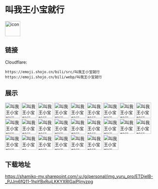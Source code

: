 # 叫我王小宝就行
<img src="https://emoji.shojo.cn/bili/src/叫我王小宝就行/icon.png" width="50" height="50" alt="icon">

## 链接
Cloudflare:
```
https://emoji.shojo.cn/bili/src/叫我王小宝就行
https://emoji.shojo.cn/bili/webp/叫我王小宝就行
```
## 展示
<img src="https://emoji.shojo.cn/bili/src/叫我王小宝就行/叫我王小宝就行-替我上班.png" width="50" height="50" alt="叫我王小宝就行-替我上班">
<img src="https://emoji.shojo.cn/bili/src/叫我王小宝就行/叫我王小宝就行-RICH.png" width="50" height="50" alt="叫我王小宝就行-RICH">
<img src="https://emoji.shojo.cn/bili/src/叫我王小宝就行/叫我王小宝就行-ppt女工.png" width="50" height="50" alt="叫我王小宝就行-ppt女工">
<img src="https://emoji.shojo.cn/bili/src/叫我王小宝就行/叫我王小宝就行-给点.png" width="50" height="50" alt="叫我王小宝就行-给点">
<img src="https://emoji.shojo.cn/bili/src/叫我王小宝就行/叫我王小宝就行-快逃.png" width="50" height="50" alt="叫我王小宝就行-快逃">
<img src="https://emoji.shojo.cn/bili/src/叫我王小宝就行/叫我王小宝就行-拿来吧你.png" width="50" height="50" alt="叫我王小宝就行-拿来吧你">
<img src="https://emoji.shojo.cn/bili/src/叫我王小宝就行/叫我王小宝就行-钓你.png" width="50" height="50" alt="叫我王小宝就行-钓你">
<img src="https://emoji.shojo.cn/bili/src/叫我王小宝就行/叫我王小宝就行-急急急.png" width="50" height="50" alt="叫我王小宝就行-急急急">
<img src="https://emoji.shojo.cn/bili/src/叫我王小宝就行/叫我王小宝就行-我要旺.png" width="50" height="50" alt="叫我王小宝就行-我要旺">
<img src="https://emoji.shojo.cn/bili/src/叫我王小宝就行/叫我王小宝就行-后会有期.png" width="50" height="50" alt="叫我王小宝就行-后会有期">
<img src="https://emoji.shojo.cn/bili/src/叫我王小宝就行/叫我王小宝就行-鉴茶.png" width="50" height="50" alt="叫我王小宝就行-鉴茶">
<img src="https://emoji.shojo.cn/bili/src/叫我王小宝就行/叫我王小宝就行-咕咕.png" width="50" height="50" alt="叫我王小宝就行-咕咕">
<img src="https://emoji.shojo.cn/bili/src/叫我王小宝就行/叫我王小宝就行-爆哭.png" width="50" height="50" alt="叫我王小宝就行-爆哭">
<img src="https://emoji.shojo.cn/bili/src/叫我王小宝就行/叫我王小宝就行-又迟到.png" width="50" height="50" alt="叫我王小宝就行-又迟到">
<img src="https://emoji.shojo.cn/bili/src/叫我王小宝就行/叫我王小宝就行-摸鱼.png" width="50" height="50" alt="叫我王小宝就行-摸鱼">
<img src="https://emoji.shojo.cn/bili/src/叫我王小宝就行/叫我王小宝就行-你再骂.png" width="50" height="50" alt="叫我王小宝就行-你再骂">
<img src="https://emoji.shojo.cn/bili/src/叫我王小宝就行/叫我王小宝就行-好玩么.png" width="50" height="50" alt="叫我王小宝就行-好玩么">
<img src="https://emoji.shojo.cn/bili/src/叫我王小宝就行/叫我王小宝就行-绝.png" width="50" height="50" alt="叫我王小宝就行-绝">
<img src="https://emoji.shojo.cn/bili/src/叫我王小宝就行/叫我王小宝就行-KISS.png" width="50" height="50" alt="叫我王小宝就行-KISS">
<img src="https://emoji.shojo.cn/bili/src/叫我王小宝就行/叫我王小宝就行-？？？.png" width="50" height="50" alt="叫我王小宝就行-？？？">
<img src="https://emoji.shojo.cn/bili/src/叫我王小宝就行/叫我王小宝就行-最爱修狗.png" width="50" height="50" alt="叫我王小宝就行-最爱修狗">
<img src="https://emoji.shojo.cn/bili/src/叫我王小宝就行/叫我王小宝就行-打咩.png" width="50" height="50" alt="叫我王小宝就行-打咩">
<img src="https://emoji.shojo.cn/bili/src/叫我王小宝就行/叫我王小宝就行-晚安.png" width="50" height="50" alt="叫我王小宝就行-晚安">
<img src="https://emoji.shojo.cn/bili/src/叫我王小宝就行/叫我王小宝就行-干杯.png" width="50" height="50" alt="叫我王小宝就行-干杯">
<img src="https://emoji.shojo.cn/bili/src/叫我王小宝就行/叫我王小宝就行-流汗.png" width="50" height="50" alt="叫我王小宝就行-流汗">

## 下载地址

https://shamiko-my.sharepoint.com/:u:/g/personal/img_yuru_pro/ETDjelB-_PJJm6fQ11-1hpYBxRujLKKYXRIGaiPljnyzpg
